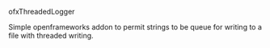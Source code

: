 ofxThreadedLogger

Simple openframeworks addon to permit strings to be queue for writing to a file with threaded writing.